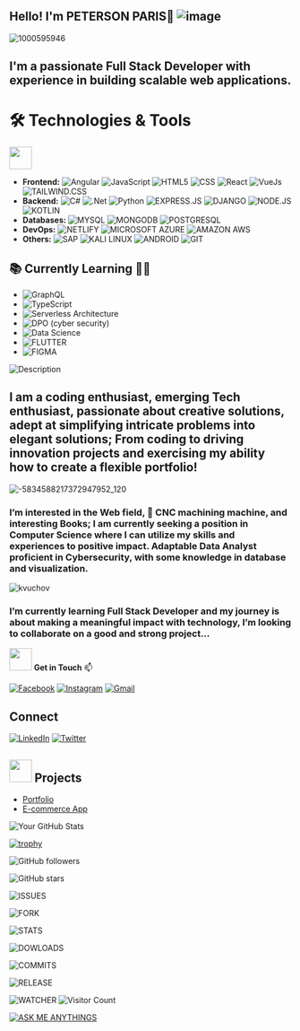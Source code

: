 ## Hello! I'm PETERSON PARIS👋    ![image](https://github.com/user-attachments/assets/3481c21b-ded3-4657-93ea-de08867514c9)
</h2>
    

 



![1000595946](https://github.com/user-attachments/assets/47fea4dd-752f-46f8-b3c9-98a6c5e52fb6)

## I'm a passionate Full Stack Developer with experience in building scalable web applications.


 # 🛠️ Technologies & Tools
 <img src="https://emojis.slackmojis.com/emojis/images/1680554188/65018/cat-roomba-exceptionally-fast.gif"
width="40" />

- **Frontend:**  ![Angular](https://img.shields.io/badge/Angular-DD0031?style=for-the-badge&logo=angular&logoColor=white) ![JavaScript](https://img.shields.io/badge/JavaScript-F7DF1E?style=for-the-badge&logo=javascript&logoColor=black)   ![HTML5](https://img.shields.io/badge/HTML5-E34F26?style=for-the-badge&logo=html5&logoColor=white) ![CSS](https://img.shields.io/badge/CSS3-1572B6?style=for-the-badge&logo=css3&logoColor=white)  ![React](https://img.shields.io/badge/React-20232A?style=for-the-badge&logo=react&logoColor=61DAFB) ![VueJs](https://img.shields.io/badge/Vue.js-35495E?style=for-the-badge&logo=vue.js&logoColor=4FC08D) ![TAILWIND.CSS](https://img.shields.io/badge/Tailwind_CSS-38B2AC?style=for-the-badge&logo=tailwind-css&logoColor=white)
- **Backend:** ![C#](https://img.shields.io/badge/C%23-239120?style=for-the-badge&logo=c-sharp&logoColor=white) ![.Net](https://img.shields.io/badge/.NET-5C2D91?style=for-the-badge&logo=.net&logoColor=white) ![Python](https://img.shields.io/badge/Python-14354C?style=for-the-badge&logo=python&logoColor=white) ![EXPRESS.JS](https://img.shields.io/badge/Express.js-404D59?style=for-the-badge) ![DJANGO](https://img.shields.io/badge/Django-092E20?style=for-the-badge&logo=django&logoColor=white) ![NODE.JS](https://img.shields.io/badge/Node.js-43853D?style=for-the-badge&logo=node.js&logoColor=white) ![KOTLIN](https://img.shields.io/badge/Kotlin-0095D5?&style=for-the-badge&logo=kotlin&logoColor=white)
- **Databases:** ![MYSQL](https://img.shields.io/badge/MySQL-00000F?style=for-the-badge&logo=mysql&logoColor=white) ![MONGODB](https://img.shields.io/badge/MongoDB-4EA94B?style=for-the-badge&logo=mongodb&logoColor=white) ![POSTGRESQL](https://img.shields.io/badge/PostgreSQL-316192?style=for-the-badge&logo=postgresql&logoColor=white)
- **DevOps:** ![NETLIFY](https://img.shields.io/badge/Netlify-00C7B7?style=for-the-badge&logo=netlify&logoColor=white) ![MICROSOFT AZURE](https://img.shields.io/badge/Microsoft_Azure-0089D6?style=for-the-badge&logo=microsoft-azure&logoColor=white) ![AMAZON AWS](https://img.shields.io/badge/Amazon_AWS-FF9900?style=for-the-badge&logo=amazonaws&logoColor=white) 
- **Others:** ![SAP](https://img.shields.io/badge/SAP-0FAAFF?style=for-the-badge&logo=sap&logoColor=white)  ![KALI LINUX](https://img.shields.io/badge/Kali_Linux-557C94?style=for-the-badge&logo=kali-linux&logoColor=white) ![ANDROID](https://img.shields.io/badge/Android-3DDC84?style=for-the-badge&logo=android&logoColor=white) ![GIT](https://img.shields.io/badge/GIT-E44C30?style=for-the-badge&logo=git&logoColor=white) 

## 📚 Currently Learning 👨‍💻
- ![GraphQL](https://img.shields.io/badge/Amazon_AWS-232F3E?style=for-the-badge&logo=amazon-aws&logoColor=white)
-  ![TypeScript](https://img.shields.io/badge/TypeScript-007ACC?style=for-the-badge&logo=typescript&logoColor=white)
- ![Serverless Architecture](https://img.shields.io/badge/TensorFlow-FF6F00?style=for-the-badge&logo=tensorflow&logoColor=white)
- ![DPO (cyber security)](https://img.shields.io/badge/Azure_DevOps-0078D7?style=for-the-badge&logo=azure-devops&logoColor=white)
- ![Data Science](https://img.shields.io/badge/microsoft%20azure-0089D6?style=for-the-badge&logo=microsoft-azure&logoColor=white)
- ![FLUTTER](https://img.shields.io/badge/Flutter-02569B?style=for-the-badge&logo=flutter&logoColor=white)
- ![FIGMA](https://img.shields.io/badge/Figma-F24E1E?style=for-the-badge&logo=figma&logoColor=white)

![Description](https://mir-s3-cdn-cf.behance.net/project_modules/hd/5eeea355389655.59822ff824b72.gif)


## I am a coding enthusiast, emerging Tech enthusiast, passionate about creative solutions, adept at simplifying intricate problems into elegant solutions; From coding to driving innovation projects and exercising my ability how to create a flexible portfolio!








 
 
![-5834588217372947952_120](https://github.com/user-attachments/assets/c5acca02-f8da-4335-b2cd-aae4ab4a4116)

### I’m interested in the Web field, 🛞 CNC machining machine, and interesting Books; I am currently seeking a position in Computer Science where I can utilize my skills and experiences to positive impact. Adaptable Data Analyst  proficient in Cybersecurity, with some knowledge in database and visualization.

![kvuchov](https://github.com/user-attachments/assets/2a88b41b-761c-4721-ba95-5e6e885e969d)

### I’m currently learning Full Stack Developer and my journey is about making a meaningful impact with technology, I’m looking to collaborate on a good and strong project...
 



<img
src="https://emojis.slackmojis.com/emojis/images/1643514738/7421/typingcat.gif?1643514738"
width="40" /> **Get in Touch**  📫
 
 
[![Facebook](https://img.shields.io/badge/Facebook-1877F2?style=for-the-badge&logo=facebook&logoColor=white)](https://www.facebook.com/petersonbigniew.paris?mibextid=ZbWKwL)
[![Instagram](https://img.shields.io/badge/Instagram-E4405F?style=for-the-badge&logo=instagram&logoColor=white)](https://www.instagram.com/parispeterson89?igsh=azhxYmJudG02M2o2)
[![Gmail](https://img.shields.io/badge/Gmail-D14836?style=for-the-badge&logo=gmail&logoColor=white)](parispeterson89@gmail.com)

 

## Connect
[![LinkedIn](https://img.shields.io/badge/LinkedIn-0077B5?style=for-the-badge&logo=linkedin&logoColor=white)](https://www.linkedin.com/in/peterson-paris-750ba493?utm_source=share&utm_campaign=share_via&utm_content=profile&utm_medium=android_app)
[![Twitter](https://img.shields.io/badge/Twitter-1DA1F2?style=for-the-badge&logo=twitter&logoColor=white)](https://x.com/ParisPeterson89?t=WrHU5Era4BY3VaLwoEu66w&s=03)










<h2>
<img
src="https://emojis.slackmojis.com/emojis/images/1704759014/85857/redbull.gif"
width="40" />
Projects
</h2>


- [Portfolio](link)
- [E-commerce App](link)
                                                                                                 




![Your GitHub Stats](https://github-readme-stats.vercel.app/api?username=parispeterson89-ops&show_icons=true)







[![trophy](https://github-profile-trophy.vercel.app/?username=parispeterson89-ops)](https://github.com/ryo-ma/github-profile-trophy)


![GitHub followers](https://img.shields.io/github/followers/parispeterson89-ops?style=social)


![GitHub stars](https://img.shields.io/github/stars/parispeterson89-ops?style=social) 

![ISSUES](https://img.shields.io/github/issues-pr-closed/parispeterson89-ops/parispeterson89-ops.svg)

![FORK](https://img.shields.io/github/forks/parispeterson89-ops/parispeterson89-ops.svg)


![STATS](https://github-readme-stats.vercel.app/api/top-langs/?username=parispeterson89-ops&theme=green-red)

![DOWLOADS](https://img.shields.io/github/downloads/parispeterson89-ops/parispeterson89-ops/total.svg)

![COMMITS](https://img.shields.io/github/commits-since/parispeterson89-ops/parispeterson89-ops/{version}.svg)

![RELEASE](https://img.shields.io/github/release/parispeterson89-ops/parispeterson89-ops.svg)


![WATCHER](https://img.shields.io/github/watchers/parispeterson89-ops/parispeterson89-ops.svg)
![Visitor Count](https://profile-counter.glitch.me/parispeterson89-ops/count.svg)








[![ASK ME ANYTHINGS](https://img.shields.io/badge/Ask%20me-anything-1abc9c.svg)](https://chat.whatsapp.com/EPf2mLveS6xApJR7j5Z4Co)

